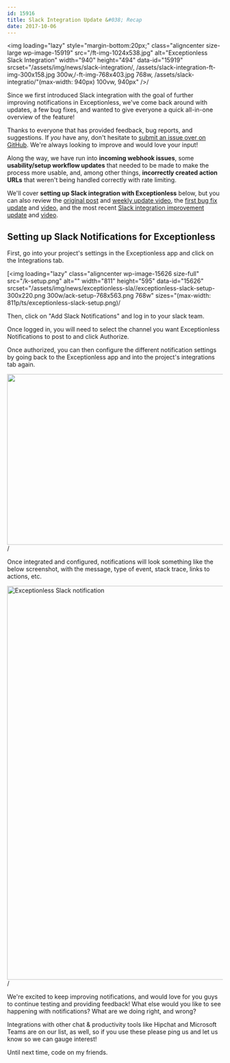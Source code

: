 ```yaml
---
id: 15916
title: Slack Integration Update &#038; Recap
date: 2017-10-06
---
```

<img loading="lazy" style="margin-bottom:20px;" class="aligncenter size-large wp-image-15919" src="/ft-img-1024x538.jpg" alt="Exceptionless Slack Integration" width="940" height="494" data-id="15919" srcset="/assets/img/news/slack-integration/, /assets/slack-integration-ft-img-300x158.jpg 300w,/-ft-img-768x403.jpg 768w, /assets/slack-integratio/"(max-width: 940px) 100vw, 940px" />/

Since we first introduced Slack integration with the goal of further improving notifications in Exceptionless, we've come back around with updates, a few bug fixes, and wanted to give everyone a quick all-in-one overview of the feature!

Thanks to everyone that has provided feedback, bug reports, and suggestions. If _you_ have any, don't hesitate to [submit an issue over on GitHub](https://github.com/exceptionless/Exceptionless/issues). We're always looking to improve and would love your input!<!--more-->

Along the way, we have run into **incoming webhook issues**, some **usability/setup workflow updates** that needed to be made to make the process more usable, and, among other things, **incorrectly created action URLs** that weren't being handled correctly with rate limiting.

We'll cover **setting up Slack integration with Exceptionless** below, but you can also review the [original post](/exceptionless-slack-integration/) and [weekly update video](https://youtu.be/U9GbYqWK1ik), the [first bug fix update](/slack-integration-updates-bug-fixes-weekly-update-5222017/) and [video](https://youtu.be/WtHj9e4M9zU), and the most recent [Slack integration improvement update](/improvements-exceptionless-slack-integration/) and [video](https://youtu.be/k4CMOk5lpVw).

## Setting up Slack Notifications for Exceptionless

First, go into your project's settings in the Exceptionless app and click on the Integrations tab.

[<img loading="lazy" class="aligncenter wp-image-15626 size-full" src="/k-setup.png" alt="" width="811" height="595" data-id="15626" srcset="/assets/img/news/exceptionless-sla//exceptionless-slack-setup-300x220.png 300w/ack-setup-768x563.png 768w" sizes="(max-width: 811p/ts/exceptionless-slack-setup.png)/

Then, click on "Add Slack Notifications" and log in to your slack team.

Once logged in, you will need to select the channel you want Exceptionless Notifications to post to and click Authorize.

Once authorized, you can then configure the different notification settings by going back to the Exceptionless app and into the project's integrations tab again.

[<img loading="lazy" class="aligncenter size-full wp-image-15628" src="/k-settings.png" alt="" width="620" height="399" data-id="15628" srcset="/assets/img/news/exceptionless-sla/ets/exceptionless-slack-settings-300x193.png 3/0px) 100vw, 620px" />](/assets/exceptionless-slack-settings.png)/

Once integrated and configured, notifications will look something like the below screenshot, with the message, type of event, stack trace, links to actions, etc.

[<img loading="lazy" class="aligncenter size-full wp-image-15629" src="/k-example.jpg" alt="Exceptionless Slack notification" width="533" height="920" data-id="15629" srcset="/assets/img/news/exceptionless-sla/ts/exceptionless-slack-example-174x300.jpg 17/px) 100vw, 533px" />](/assets/exceptionless-slack-example.jpg)/

We're excited to keep improving notifications, and would love for you guys to continue testing and providing feedback! What else would you like to see happening with notifications? What are we doing right, and wrong?

Integrations with other chat & productivity tools like Hipchat and Microsoft Teams are on our list, as well, so if you use these please ping us and let us know so we can gauge interest!

Until next time, code on my friends.
